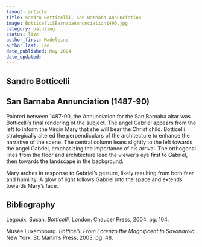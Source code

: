 ```yaml
---
layout: article
title: Sandro Botticelli, San Barnaba Annunciation
image: BotticelliSBarnabaAnnunciation1490.jpg
category: painting
status: live
author_first: Madeleine 
author_last: Lee
date_published: May 2024
date_updated:
---
```


## Sandro Botticelli
## San Barnaba Annunciation (1487-90)

Painted between 1487-90, the Annunciation for the San Barnaba altar was Botticelli’s final rendering of the subject. The angel Gabriel appears from the left to inform the Virgin Mary that she will bear the Christ child. Botticelli strategically altered the perpendiculars of the architecture to enhance the narrative of the scene. The central column leans slightly to the left towards the angel Gabriel, emphasizing the importance of his arrival. The orthogonal lines from the floor and architecture lead the viewer’s eye first to Gabriel, then towards the landscape in the background.  

 

Mary arches in response to Gabriel’s gesture, likely resulting from both fear and humility. A glow of light follows Gabriel into the space and extends towards Mary’s face.  

 
## Bibliography 
Legouix, Susan. *Botticelli.* London: Chaucer Press, 2004. pg. 104. 

 
Musée Luxembourg. *Botticelli: From Lorenzo the Magnificent to Savonarola.* New York: St. Martin’s Press, 2003. pg. 48. 
